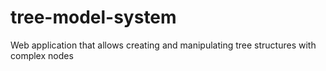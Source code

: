 # tree-model-system
Web application that allows creating and manipulating tree structures with complex nodes
